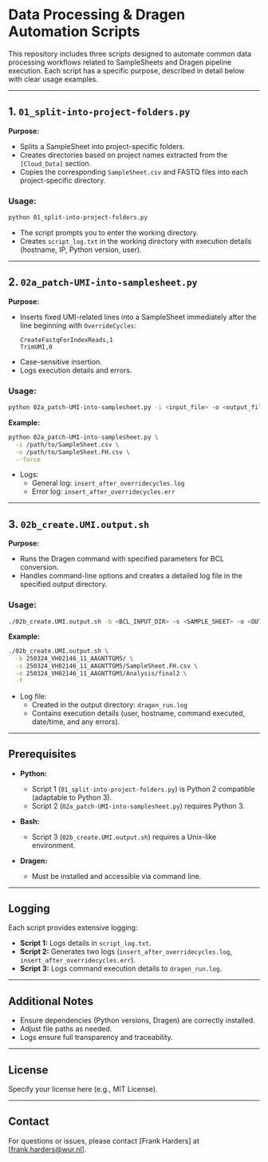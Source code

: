 # Data Processing & Dragen Automation Scripts

This repository includes three scripts designed to automate common data processing workflows related to SampleSheets and Dragen pipeline execution. Each script has a specific purpose, described in detail below with clear usage examples.

---

## 1. `01_split-into-project-folders.py`

**Purpose:**
- Splits a SampleSheet into project-specific folders.
- Creates directories based on project names extracted from the `[Cloud_Data]` section.
- Copies the corresponding `SampleSheet.csv` and FASTQ files into each project-specific directory.

### Usage:

```bash
python 01_split-into-project-folders.py
```

- The script prompts you to enter the working directory.
- Creates `script_log.txt` in the working directory with execution details (hostname, IP, Python version, user).

---

## 2. `02a_patch-UMI-into-samplesheet.py`

**Purpose:**
- Inserts fixed UMI-related lines into a SampleSheet immediately after the line beginning with `OverrideCycles`:
  ```
  CreateFastqForIndexReads,1
  TrimUMI,0
  ```
- Case-sensitive insertion.
- Logs execution details and errors.

### Usage:

```bash
python 02a_patch-UMI-into-samplesheet.py -i <input_file> -o <output_file> [--force]
```

**Example:**

```bash
python 02a_patch-UMI-into-samplesheet.py \
  -i /path/to/SampleSheet.csv \
  -o /path/to/SampleSheet.FH.csv \
  --force
```

- Logs:
  - General log: `insert_after_overridecycles.log`
  - Error log: `insert_after_overridecycles.err`

---

## 3. `02b_create.UMI.output.sh`

**Purpose:**
- Runs the Dragen command with specified parameters for BCL conversion.
- Handles command-line options and creates a detailed log file in the specified output directory.

### Usage:

```bash
./02b_create.UMI.output.sh -b <BCL_INPUT_DIR> -s <SAMPLE_SHEET> -o <OUTPUT_DIR> [-f]
```

**Example:**

```bash
./02b_create.UMI.output.sh \
  -b 250324_VH02146_11_AAGNTTGM5/ \
  -s 250324_VH02146_11_AAGNTTGM5/SampleSheet.FH.csv \
  -o 250324_VH02146_11_AAGNTTGM5/Analysis/final2 \
  -f
```

- Log file:
  - Created in the output directory: `dragen_run.log`
  - Contains execution details (user, hostname, command executed, date/time, and any errors).

---

## Prerequisites

- **Python:**
  - Script 1 (`01_split-into-project-folders.py`) is Python 2 compatible (adaptable to Python 3).
  - Script 2 (`02a_patch-UMI-into-samplesheet.py`) requires Python 3.

- **Bash:**
  - Script 3 (`02b_create.UMI.output.sh`) requires a Unix-like environment.

- **Dragen:**
  - Must be installed and accessible via command line.

---

## Logging

Each script provides extensive logging:

- **Script 1:** Logs details in `script_log.txt`.
- **Script 2:** Generates two logs (`insert_after_overridecycles.log`, `insert_after_overridecycles.err`).
- **Script 3:** Logs command execution details to `dragen_run.log`.

---

## Additional Notes

- Ensure dependencies (Python versions, Dragen) are correctly installed.
- Adjust file paths as needed.
- Logs ensure full transparency and traceability.

---

## License

Specify your license here (e.g., MIT License).

---

## Contact

For questions or issues, please contact [Frank Harders] at [frank.harders@wur.nl].

